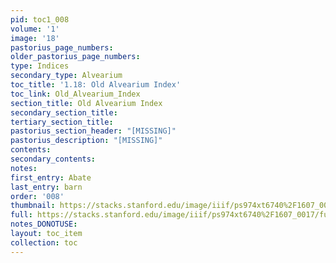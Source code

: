 ```yaml
---
pid: toc1_008
volume: '1'
image: '18'
pastorius_page_numbers: 
older_pastorius_page_numbers: 
type: Indices
secondary_type: Alvearium
toc_title: '1.18: Old Alvearium Index'
toc_link: Old_Alvearium_Index
section_title: Old Alvearium Index
secondary_section_title: 
tertiary_section_title: 
pastorius_section_header: "[MISSING]"
pastorius_description: "[MISSING]"
contents: 
secondary_contents: 
notes: 
first_entry: Abate
last_entry: barn
order: '008'
thumbnail: https://stacks.stanford.edu/image/iiif/ps974xt6740%2F1607_0017/full/100,/0/default.jpg
full: https://stacks.stanford.edu/image/iiif/ps974xt6740%2F1607_0017/full/full/0/default.jpg
notes_DONOTUSE: 
layout: toc_item
collection: toc
---
```

